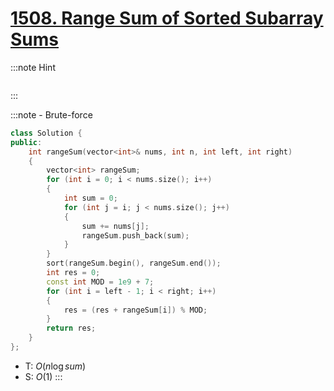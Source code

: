 # [1508\. Range Sum of Sorted Subarray Sums](https://leetcode.com/problems/range-sum-of-sorted-subarray-sums/)

:::note Hint
```cpp

```
:::

:::note - Brute-force
```cpp
class Solution {
public:
    int rangeSum(vector<int>& nums, int n, int left, int right)
    {
        vector<int> rangeSum;
        for (int i = 0; i < nums.size(); i++)
        {
            int sum = 0;
            for (int j = i; j < nums.size(); j++)
            {
                sum += nums[j];
                rangeSum.push_back(sum);
            }
        }
        sort(rangeSum.begin(), rangeSum.end());
        int res = 0;
        const int MOD = 1e9 + 7;
        for (int i = left - 1; i < right; i++)
        {
            res = (res + rangeSum[i]) % MOD;
        }
        return res;
    }
};
```
- T: $O(n \log sum)$
- S: $O(1)$
:::
